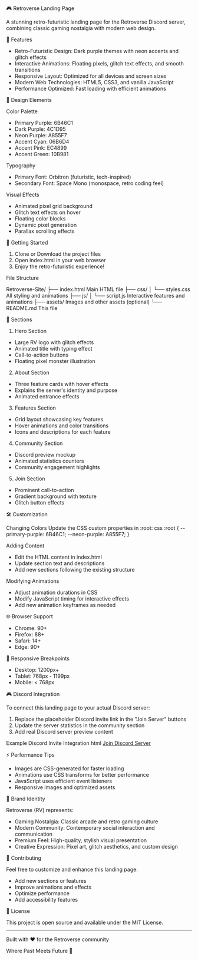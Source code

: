  🎮 Retroverse Landing Page

A stunning retro-futuristic landing page for the Retroverse Discord server, combining classic gaming nostalgia with modern web design.

 🌟 Features

- Retro-Futuristic Design: Dark purple themes with neon accents and glitch effects
- Interactive Animations: Floating pixels, glitch text effects, and smooth transitions
- Responsive Layout: Optimized for all devices and screen sizes
- Modern Web Technologies: HTML5, CSS3, and vanilla JavaScript
- Performance Optimized: Fast loading with efficient animations

 🎨 Design Elements

 Color Palette
- Primary Purple: 6B46C1
- Dark Purple: 4C1D95
- Neon Purple: A855F7
- Accent Cyan: 06B6D4
- Accent Pink: EC4899
- Accent Green: 10B981

 Typography
- Primary Font: Orbitron (futuristic, tech-inspired)
- Secondary Font: Space Mono (monospace, retro coding feel)

 Visual Effects
- Animated pixel grid background
- Glitch text effects on hover
- Floating color blocks
- Dynamic pixel generation
- Parallax scrolling effects

 🚀 Getting Started

1. Clone or Download the project files
2. Open index.html in your web browser
3. Enjoy the retro-futuristic experience!

 File Structure

Retroverse-Site/
├── index.html           Main HTML file
├── css/
│   └── styles.css       All styling and animations
├── js/
│   └── script.js        Interactive features and animations
├── assets/              Images and other assets (optional)
└── README.md            This file


 🎯 Sections

 1. Hero Section
- Large RV logo with glitch effects
- Animated title with typing effect
- Call-to-action buttons
- Floating pixel monster illustration

 2. About Section
- Three feature cards with hover effects
- Explains the server's identity and purpose
- Animated entrance effects

 3. Features Section
- Grid layout showcasing key features
- Hover animations and color transitions
- Icons and descriptions for each feature

 4. Community Section
- Discord preview mockup
- Animated statistics counters
- Community engagement highlights

 5. Join Section
- Prominent call-to-action
- Gradient background with texture
- Glitch button effects

 🛠️ Customization

 Changing Colors
Update the CSS custom properties in :root:
css
:root {
    --primary-purple: 6B46C1;
    --neon-purple: A855F7;
}


 Adding Content
- Edit the HTML content in index.html
- Update section text and descriptions
- Add new sections following the existing structure

 Modifying Animations
- Adjust animation durations in CSS
- Modify JavaScript timing for interactive effects
- Add new animation keyframes as needed

 🌐 Browser Support

- Chrome: 90+
- Firefox: 88+
- Safari: 14+
- Edge: 90+

 📱 Responsive Breakpoints

- Desktop: 1200px+
- Tablet: 768px - 1199px
- Mobile: < 768px

 🎮 Discord Integration

To connect this landing page to your actual Discord server:

1. Replace the placeholder Discord invite link in the "Join Server" buttons
2. Update the server statistics in the community section
3. Add real Discord server preview content

 Example Discord Invite Integration
html
<a href="https://discord.gg/zFsJHx52SQ" class="btn btn-primary">
    <span>Join Discord Server</span>
</a>


 ⚡ Performance Tips

- Images are CSS-generated for faster loading
- Animations use CSS transforms for better performance
- JavaScript uses efficient event listeners
- Responsive images and optimized assets

 🎨 Brand Identity

Retroverse (RV) represents:
- Gaming Nostalgia: Classic arcade and retro gaming culture
- Modern Community: Contemporary social interaction and communication
- Premium Feel: High-quality, stylish visual presentation
- Creative Expression: Pixel art, glitch aesthetics, and custom design

 🤝 Contributing

Feel free to customize and enhance this landing page:
- Add new sections or features
- Improve animations and effects
- Optimize performance
- Add accessibility features

 📄 License

This project is open source and available under the MIT License.

---

Built with ❤️ for the Retroverse community

Where Past Meets Future 🚀

